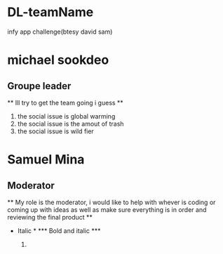 # DL-teamName
infy app challenge(btesy david sam)
# michael sookdeo
## Groupe leader
** Ill try to get the team going i guess **

1. the social issue is global warming
2. the social issue is the amout of trash
3. the social issue is wild fier 


# Samuel Mina
## Moderator
** My role is the moderator, i would like to help with whever is coding or coming up with ideas as well as make sure everything is in order and reviewing the final product **
* Italic *
  *** Bold and italic ***

  1. 






